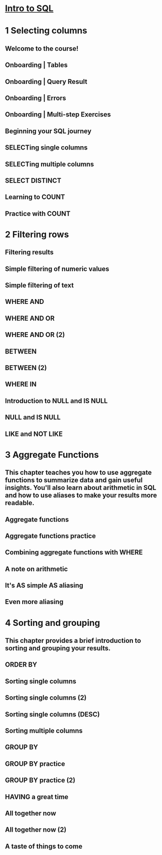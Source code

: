 
# [Intro to SQL](https://app.datacamp.com/learn/courses/introduction-to-sql)

# 1 Selecting columns



## Welcome to the course!

## Onboarding | Tables

## Onboarding | Query Result

## Onboarding | Errors

## Onboarding | Multi-step Exercises

## Beginning your SQL journey

## SELECTing single columns

## SELECTing multiple columns

## SELECT DISTINCT

## Learning to COUNT

## Practice with COUNT


# 2 Filtering rows



## Filtering results

## Simple filtering of numeric values

## Simple filtering of text

## WHERE AND

## WHERE AND OR

## WHERE AND OR (2)

## BETWEEN

## BETWEEN (2)

## WHERE IN

## Introduction to NULL and IS NULL

## NULL and IS NULL

## LIKE and NOT LIKE


# 3 Aggregate Functions


## This chapter teaches you how to use aggregate functions to summarize data and gain useful insights. You'll also learn about arithmetic in SQL and how to use aliases to make your results more readable.

## Aggregate functions

## Aggregate functions practice

## Combining aggregate functions with WHERE

## A note on arithmetic

## It's AS simple AS aliasing

## Even more aliasing


# 4 Sorting and grouping


## This chapter provides a brief introduction to sorting and grouping your results.

## ORDER BY

## Sorting single columns

## Sorting single columns (2)

## Sorting single columns (DESC)

## Sorting multiple columns

## GROUP BY

## GROUP BY practice

## GROUP BY practice (2)

## HAVING a great time

## All together now

## All together now (2)

## A taste of things to come

